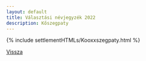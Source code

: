 ```yaml
---
layout: default
title: Választási névjegyzék 2022
description: Kőszegpaty
---
```


{% include settlementHTMLs/Kooxxszegpaty.html %}

[Vissza](./)